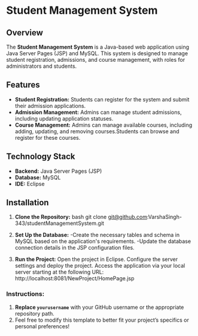 # Student Management System

## Overview

The **Student Management System** is a Java-based web application using Java Server Pages (JSP) and MySQL. This system is designed to manage student registration, admissions, and course management, with roles for administrators and students.

## Features

- **Student Registration:** Students can register for the system and submit their admission applications.
- **Admission Management:** Admins can manage student admissions, including updating application statuses.
- **Course Management:** Admins can manage available courses, including adding, updating, and removing courses.Students can browse and register for these courses.

## Technology Stack

- **Backend:** Java Server Pages (JSP)
- **Database:** MySQL
- **IDE:** Eclipse

## Installation

1. **Clone the Repository:**
   bash
   git clone git@github.com:VarshaSingh-343/studentManagementSystem.git

2. **Set Up the Database:**
    -Create the necessary tables and schema in MySQL based on the application's requirements.
    -Update the database connection details in the JSP configuration files.

3. **Run the Project:**
    Open the project in Eclipse.
    Configure the server settings and deploy the project.
    Access the application via your local server starting at the following URL:
    http://localhost:8081/NewProject/HomePage.jsp

### Instructions:

1. **Replace `yourusername`** with your GitHub username or the appropriate repository path.
2. Feel free to modify this template to better fit your project’s specifics or personal preferences!
